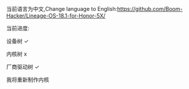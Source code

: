 当前语言为中文,Change language to English:https://github.com/Boom-Hacker/Lineage-OS-18.1-for-Honor-5X/

当前进度:

设备树 ✓

内核树 x

厂商驱动树 ✓

我将重新制作内核
